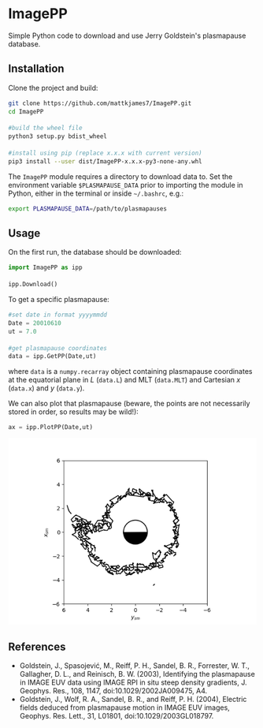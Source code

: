 # ImagePP
Simple Python code to download and use Jerry Goldstein's plasmapause database.

## Installation

Clone the project and build:
```bash
git clone https://github.com/mattkjames7/ImagePP.git
cd ImagePP

#build the wheel file
python3 setup.py bdist_wheel

#install using pip (replace x.x.x with current version)
pip3 install --user dist/ImagePP-x.x.x-py3-none-any.whl
```

The `ImagePP` module requires a directory to download data to. Set the environment variable `$PLASMAPAUSE_DATA` prior to importing the module in Python, either in the terminal or inside `~/.bashrc`, e.g.:
```bash
export PLASMAPAUSE_DATA=/path/to/plasmapauses
```

## Usage

On the first run, the database should be downloaded:

```python
import ImagePP as ipp

ipp.Download()
```

To get a specific plasmapause:

```python
#set date in format yyyymmdd
Date = 20010610
ut = 7.0

#get plasmapause coordinates
data = ipp.GetPP(Date,ut)
```

where `data` is a `numpy.recarray` object containing plasmapause coordinates at the equatorial plane in $L$ (`data.L`) and MLT (`data.MLT`) and Cartesian $x$ (`data.x`) and $y$ (`data.y`).

We can also plot that plasmapause (beware, the points are not necessarily stored in order, so results may be wild!):

```python
ax = ipp.PlotPP(Date,ut)
```
![](example.png)

## References

- Goldstein, J., Spasojević, M., Reiff, P. H., Sandel, B. R., Forrester, W. T., Gallagher, D. L., and Reinisch, B. W. (2003), Identifying the plasmapause in IMAGE EUV data using IMAGE RPI in situ steep density gradients, J. Geophys. Res., 108, 1147, doi:10.1029/2002JA009475, A4.
- Goldstein, J., Wolf, R. A., Sandel, B. R., and Reiff, P. H. (2004), Electric fields deduced from plasmapause motion in IMAGE EUV images, Geophys. Res. Lett., 31, L01801, doi:10.1029/2003GL018797.
